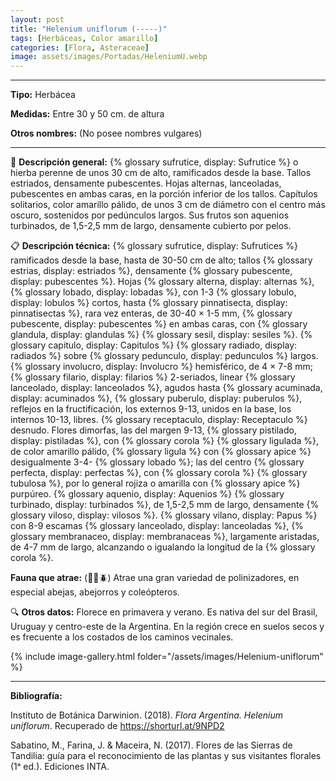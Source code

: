 ```yaml
---
layout: post
title: "Helenium uniflorum (-----)"
tags: [Herbáceas, Color amarillo]
categories: [Flora, Asteraceae]
image: assets/images/Portadas/HeleniumU.webp
---
```


***

**Tipo:** Herbácea

**Medidas:** Entre 30 y 50 cm. de altura

**Otros nombres:** (No posee nombres vulgares)

***

🌱 **Descripción general:** {% glossary sufrutice, display: Sufrutice %} o hierba perenne de unos 30 cm de alto, ramificados desde la base. Tallos estriados, densamente pubescentes. Hojas alternas, lanceoladas, pubescentes en ambas caras, en la porción inferior de los tallos. Capítulos solitarios, color amarillo pálido, de unos 3 cm de diámetro con el centro más oscuro, sostenidos por pedúnculos largos. Sus frutos son aquenios turbinados, de 1,5-2,5 mm de largo, densamente cubierto por pelos. 

📋 **Descripción técnica:** {% glossary sufrutice, display: Sufrutices %} ramificados desde la base, hasta de 30-50 cm de alto; tallos {% glossary estrias, display: estriados %}, densamente {% glossary pubescente, display: pubescentes %}. Hojas {% glossary alterna, display: alternas %}, {% glossary lobado, display: lobadas %}, con 1-3 {% glossary lobulo, display: lobulos %} cortos, hasta {% glossary pinnatisecta, display: pinnatisectas %}, rara vez enteras, de 30-40 × 1-5 mm, {% glossary pubescente, display: pubescentes %} en ambas caras, con {% glossary glandula, display: glandulas %} {% glossary sesil, display: sesiles %}. {% glossary capitulo, display: Capitulos %} {% glossary radiado, display: radiados %} sobre {% glossary pedunculo, display: pedunculos %} largos. {% glossary involucro, display: Involucro %} hemisférico, de 4 × 7-8 mm; {% glossary filario, display: filarios %} 2-seriados, linear {% glossary lanceolado, display: lanceolados %}, agudos hasta {% glossary acuminada, display: acuminados %}, {% glossary puberulo, display: puberulos %}, reflejos en la fructificación, los externos 9-13, unidos en la base, los internos 10-13, libres. {% glossary receptaculo, display: Receptaculo %} desnudo. Flores dimorfas, las del margen 9-13, {% glossary pistilado, display: pistiladas %}, con {% glossary corola %} {% glossary ligulada %}, de color amarillo pálido, {% glossary ligula %} con {% glossary apice %} desigualmente 3-4- {% glossary lobado %}; las del centro {% glossary perfecta, display: perfectas %}, con {% glossary corola %} {% glossary tubulosa %}, por lo general rojiza o amarilla con {% glossary apice %} purpúreo. {% glossary aquenio, display: Aquenios %} {% glossary turbinado, display: turbinados %}, de 1,5-2,5 mm de largo, densamente {% glossary viloso, display: vilosos %}. {% glossary vilano, display: Papus %} con 8-9 escamas {% glossary lanceolado, display: lanceoladas %}, {% glossary membranaceo, display: membranaceas %}, largamente aristadas, de 4-7 mm de largo, alcanzando o igualando la longitud de la {% glossary corola %}.

**Fauna que atrae:** (🦋🐝🪲) Atrae una gran variedad de polinizadores, en especial abejas, abejorros y coleópteros.

🔍 **Otros datos:** Florece en primavera y verano. Es nativa del sur del Brasil, Uruguay y centro-este de la Argentina. En la región crece en suelos secos y es frecuente a los costados de los caminos vecinales.

 {% include image-gallery.html folder="/assets/images/Helenium-uniflorum" %}

***

**Bibliografía:**

Instituto de Botánica Darwinion. (2018). *Flora Argentina. Helenium uniflorum*. Recuperado de https://shorturl.at/9NPD2

Sabatino, M., Farina, J. & Maceira, N. (2017). Flores de las Sierras de Tandilia: guía para el reconocimiento de las plantas y sus visitantes florales (1ᵃ ed.). Ediciones INTA.